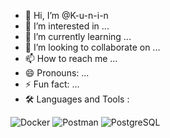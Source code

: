 - 👋 Hi, I’m @K-u-n-i-n
- 👀 I’m interested in ...
- 🌱 I’m currently learning ...
- 💞️ I’m looking to collaborate on ...
- 📫 How to reach me ...
- 😄 Pronouns: ...
- ⚡ Fun fact: ...
- 🛠  Languages and Tools :

![Docker](https://github.com/user-attachments/assets/21ebdadd-2b87-43c4-83cb-7151d477b018)
![Postman](https://github.com/user-attachments/assets/73bee51f-85f2-46f9-a143-b24250da383b)
![PostgreSQL](https://github.com/user-attachments/assets/0eae9d25-2571-41fe-86f2-32b62df069ed)



<!---
K-u-n-i-n/K-u-n-i-n is a ✨ special ✨ repository because its `README.md` (this file) appears on your GitHub profile.
You can click the Preview link to take a look at your changes.
--->
